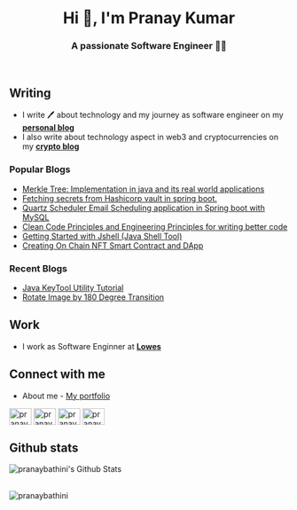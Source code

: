 <!-- [<img src="https://github.com/pranaykumargoud/pranaykumargoud/blob/master/intro.png?raw=true" >](https://www.linkedin.com/in/pranaykumargoud/) -->



<h1 align="center">Hi 👋, I'm Pranay Kumar</h1>
<h3 align="center">A passionate Software Engineer 🧑‍💻 </h3>



<br/>

## Writing

- I write 🖊 about technology and my journey as software engineer on my **[personal blog](https://pranaybathini.com)**
- I also write about technology aspect in web3 and cryptocurrencies on my **[crypto blog](https://thecryptoinsight.com)** 

### Popular Blogs

- [Merkle Tree: Implementation in java and its real world applications](https://www.pranaybathini.com/2021/05/merkle-tree.html)
- [Fetching secrets from Hashicorp vault in spring boot.](https://www.pranaybathini.com/2021/05/hashicorp-vault-config-in-spring-boot.html)
- [Quartz Scheduler Email Scheduling application in Spring boot with MySQL](https://www.pranaybathini.com/2021/04/quartz-scheduler-email-scheduling.html)
- [Clean Code Principles and Engineering Principles for writing better code](https://www.pranaybathini.com/2021/05/clean-code-principles.html)
- [Getting Started with Jshell (Java Shell Tool)](https://www.pranaybathini.com/2021/07/getting-started-with-jshell.html)
- [Creating On Chain NFT Smart Contract and DApp](https://dev.to/pranaybathini/creating-an-loot-royale-nft-collection-dapp-2ie)

### Recent Blogs
- [Java KeyTool Utility Tutorial](https://www.pranaybathini.com/2022/03/java-keytool-utility.html)
- [Rotate Image by 180 Degree Transition](https://www.pranaybathini.com/2022/03/rotate-image-by-180-degree-on-hover.html)

## Work

- I work as Software Enginner at **[Lowes](https://lowes.com)**


## Connect with me

- About me - [My portfolio](https://about.pranaybathini.com/)


<p align="left">

<a href="https://twitter.com/pranay_bathini" target="blank"><img align="center" src="https://raw.githubusercontent.com/rahuldkjain/github-profile-readme-generator/master/src/images/icons/Social/twitter.svg" alt="pranay_bathini" height="30" width="40" /></a>
<a href="https://linkedin.com/in/pranaybathini" target="blank"><img align="center" src="https://raw.githubusercontent.com/rahuldkjain/github-profile-readme-generator/master/src/images/icons/Social/linked-in-alt.svg" alt="pranaybathini" height="30" width="40" /></a>
<a href="https://medium.com/@pranaybathini" target="blank"><img align="center" src="https://raw.githubusercontent.com/rahuldkjain/github-profile-readme-generator/master/src/images/icons/Social/medium.svg" alt="pranaybathini" height="30" width="40" /></a>
 <a href="https://dev.to/pranaybathini" target="blank"><img align="center" src="https://raw.githubusercontent.com/rahuldkjain/github-profile-readme-generator/master/src/images/icons/Social/devto.svg" alt="pranaybathini" height="30" width="40" /></a>
</p>


 ## Github stats

<img align="left" alt="pranaybathini's Github Stats" src="https://github-readme-stats.vercel.app/api?username=pranaybathini&hide=contribs&show_icons=true&hide_border=true" />


<br/>
<br/>

<p align="left"> <img src="https://komarev.com/ghpvc/?username=pranaybathini&label=Profile%20views&color=0e75b6&style=flat" alt="pranaybathini" /> </p>






